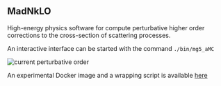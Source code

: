 ## MadNkLO

High-energy physics software for compute perturbative higher order corrections to the cross-section of scattering processes.

An interactive interface can be started with the command `./bin/mg5_aMC`

![current perturbative order](https://img.shields.io/badge/madnk%3D-1.5-blue)

An experimental Docker image and a wrapping script is available [here](https://github.com/ndeutschmann/madnklo_docker)
